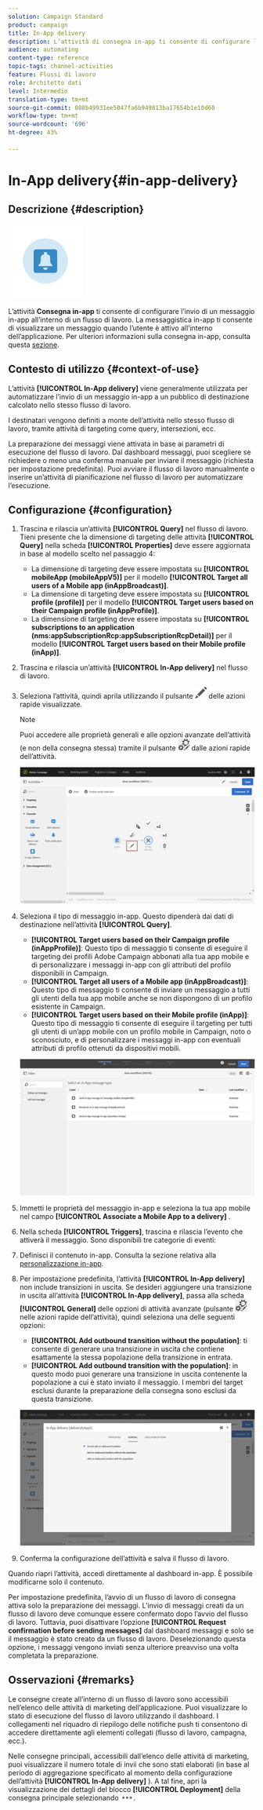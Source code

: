 ```yaml
---
solution: Campaign Standard
product: campaign
title: In-App delivery
description: L’attività di consegna in-app ti consente di configurare l’invio di un messaggio in-app all’interno di un flusso di lavoro.
audience: automating
content-type: reference
topic-tags: channel-activities
feature: Flussi di lavoro
role: Architetto dati
level: Intermedio
translation-type: tm+mt
source-git-commit: 088b49931ee5047fa6b949813ba17654b1e10d60
workflow-type: tm+mt
source-wordcount: '696'
ht-degree: 43%

---
```



# In-App delivery{#in-app-delivery}

## Descrizione {#description}

![](assets/wkf_in_app_1.png)

L’attività **Consegna in-app** ti consente di configurare l’invio di un messaggio in-app all’interno di un flusso di lavoro. La messaggistica in-app ti consente di visualizzare un messaggio quando l’utente è attivo all’interno dell’applicazione. Per ulteriori informazioni sulla consegna in-app, consulta questa [sezione](../../channels/using/about-in-app-messaging.md).

## Contesto di utilizzo {#context-of-use}

L’attività **[!UICONTROL In-App delivery]** viene generalmente utilizzata per automatizzare l’invio di un messaggio in-app a un pubblico di destinazione calcolato nello stesso flusso di lavoro.

I destinatari vengono definiti a monte dell’attività nello stesso flusso di lavoro, tramite attività di targeting come query, intersezioni, ecc.

La preparazione dei messaggi viene attivata in base ai parametri di esecuzione del flusso di lavoro. Dal dashboard messaggi, puoi scegliere se richiedere o meno una conferma manuale per inviare il messaggio (richiesta per impostazione predefinita). Puoi avviare il flusso di lavoro manualmente o inserire un’attività di pianificazione nel flusso di lavoro per automatizzare l’esecuzione.

## Configurazione {#configuration}

1. Trascina e rilascia un’attività **[!UICONTROL Query]** nel flusso di lavoro. Tieni presente che la dimensione di targeting delle attività **[!UICONTROL Query]** nella scheda **[!UICONTROL Properties]** deve essere aggiornata in base al modello scelto nel passaggio 4:

   * La dimensione di targeting deve essere impostata su **[!UICONTROL mobileApp (mobileAppV5)]** per il modello **[!UICONTROL Target all users of a Mobile app (inAppBroadcast)]**.
   * La dimensione di targeting deve essere impostata su **[!UICONTROL profile (profile)]** per il modello **[!UICONTROL Target users based on their Campaign profile (inAppProfile)]**.
   * La dimensione di targeting deve essere impostata su **[!UICONTROL subscriptions to an application (nms:appSubscriptionRcp:appSubscriptionRcpDetail)]** per il modello **[!UICONTROL Target users based on their Mobile profile (inApp)]**.

1. Trascina e rilascia un’attività **[!UICONTROL In-App delivery]** nel flusso di lavoro.
1. Seleziona l’attività, quindi aprila utilizzando il pulsante ![](assets/edit_darkgrey-24px.png) delle azioni rapide visualizzate.

   >[!NOTE]
   >
   >Puoi accedere alle proprietà generali e alle opzioni avanzate dell’attività (e non della consegna stessa) tramite il pulsante ![](assets/dlv_activity_params-24px.png) dalle azioni rapide dell’attività.

   ![](assets/wkf_in_app_3.png)

1. Seleziona il tipo di messaggio in-app. Questo dipenderà dai dati di destinazione nell’attività **[!UICONTROL Query]**.

   * **[!UICONTROL Target users based on their Campaign profile (inAppProfile)]**: Questo tipo di messaggio ti consente di eseguire il targeting dei profili Adobe Campaign abbonati alla tua app mobile e di personalizzare i messaggi in-app con gli attributi del profilo disponibili in Campaign.
   * **[!UICONTROL Target all users of a Mobile app (inAppBroadcast)]**: Questo tipo di messaggio ti consente di inviare un messaggio a tutti gli utenti della tua app mobile anche se non dispongono di un profilo esistente in Campaign.
   * **[!UICONTROL Target users based on their Mobile profile (inApp)]**: Questo tipo di messaggio ti consente di eseguire il targeting per tutti gli utenti di un’app mobile con un profilo mobile in Campaign, noto o sconosciuto, e di personalizzare i messaggi in-app con eventuali attributi di profilo ottenuti da dispositivi mobili.

   ![](assets/wkf_in_app_4.png)

1. Immetti le proprietà del messaggio in-app e seleziona la tua app mobile nel campo **[!UICONTROL Associate a Mobile App to a delivery]** .
1. Nella scheda **[!UICONTROL Triggers]**, trascina e rilascia l’evento che attiverà il messaggio. Sono disponibili tre categorie di eventi:
1. Definisci il contenuto in-app. Consulta la sezione relativa alla [personalizzazione in-app](../../channels/using/customizing-an-in-app-message.md).
1. Per impostazione predefinita, l’attività **[!UICONTROL In-App delivery]** non include transizioni in uscita. Se desideri aggiungere una transizione in uscita all’attività **[!UICONTROL In-App delivery]**, passa alla scheda **[!UICONTROL General]** delle opzioni di attività avanzate (pulsante ![](assets/dlv_activity_params-24px.png) nelle azioni rapide dell’attività), quindi seleziona una delle seguenti opzioni:

   * **[!UICONTROL Add outbound transition without the population]**: ti consente di generare una transizione in uscita che contiene esattamente la stessa popolazione della transizione in entrata.
   * **[!UICONTROL Add outbound transition with the population]**: in questo modo puoi generare una transizione in uscita contenente la popolazione a cui è stato inviato il messaggio. I membri del target esclusi durante la preparazione della consegna sono esclusi da questa transizione.

   ![](assets/wkf_in_app_5.png)

1. Conferma la configurazione dell’attività e salva il flusso di lavoro.

Quando riapri l’attività, accedi direttamente al dashboard in-app. È possibile modificarne solo il contenuto.

Per impostazione predefinita, l’avvio di un flusso di lavoro di consegna attiva solo la preparazione dei messaggi. L’invio di messaggi creati da un flusso di lavoro deve comunque essere confermato dopo l’avvio del flusso di lavoro. Tuttavia, puoi disattivare l’opzione **[!UICONTROL Request confirmation before sending messages]** dal dashboard messaggi e solo se il messaggio è stato creato da un flusso di lavoro. Deselezionando questa opzione, i messaggi vengono inviati senza ulteriore preavviso una volta completata la preparazione.

## Osservazioni {#remarks}

Le consegne create all’interno di un flusso di lavoro sono accessibili nell’elenco delle attività di marketing dell’applicazione. Puoi visualizzare lo stato di esecuzione del flusso di lavoro utilizzando il dashboard. I collegamenti nel riquadro di riepilogo delle notifiche push ti consentono di accedere direttamente agli elementi collegati (flusso di lavoro, campagna, ecc.).

Nelle consegne principali, accessibili dall’elenco delle attività di marketing, puoi visualizzare il numero totale di invii che sono stati elaborati (in base al periodo di aggregazione specificato al momento della configurazione dell’attività **[!UICONTROL In-App delivery]** ). A tal fine, apri la visualizzazione dei dettagli del blocco **[!UICONTROL Deployment]** della consegna principale selezionando ![](assets/wkf_dlv_detail_button.png).
